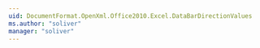 ```yaml
---
uid: DocumentFormat.OpenXml.Office2010.Excel.DataBarDirectionValues
ms.author: "soliver"
manager: "soliver"
---
```

